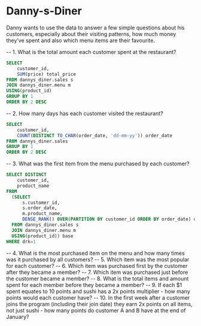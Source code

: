 # Danny-s-Diner


Danny wants to use the data to answer a few simple questions about his customers, especially about their visiting patterns, how much money they’ve spent and also which menu items are their favourite.


-- 1. What is the total amount each customer spent at the restaurant?

````sql
SELECT 
	customer_id,
    SUM(price) total_price
FROM dannys_diner.sales s
JOIN dannys_diner.menu m
USING(product_id)
GROUP BY 1
ORDER BY 2 DESC
````


-- 2. How many days has each customer visited the restaurant?

````sql
SELECT
	customer_id, 
    COUNT(DISTINCT TO_CHAR(order_date, 'dd-mm-yy')) order_date
FROM dannys_diner.sales
GROUP BY 1
ORDER BY 2 DESC
````



-- 3. What was the first item from the menu purchased by each customer?

````sql
SELECT DISTINCT
	customer_id,
    product_name
FROM
  (SELECT 
      s.customer_id,
      s.order_date,
      m.product_name,
      DENSE_RANK() OVER(PARTITION BY customer_id ORDER BY order_date) drk
  FROM dannys_diner.sales s
  JOIN dannys_diner.menu m
  USING(product_id)) base
WHERE drk=1
````



-- 4. What is the most purchased item on the menu and how many times was it purchased by all customers?
-- 5. Which item was the most popular for each customer?
-- 6. Which item was purchased first by the customer after they became a member?
-- 7. Which item was purchased just before the customer became a member?
-- 8. What is the total items and amount spent for each member before they became a member?
-- 9.  If each $1 spent equates to 10 points and sushi has a 2x points multiplier - how many points would each customer have?
-- 10. In the first week after a customer joins the program (including their join date) they earn 2x points on all items, not just sushi - how many points do customer A and B have at the end of January?
